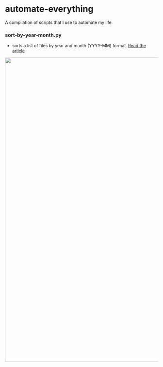 # automate-everything
A compilation of scripts that I use to automate my life

### sort-by-year-month.py 
- sorts a list of files by year and month (YYYY-MM) format. [Read the article](https://dev.to/alfielytorres/organising-cat-videos-using-python-429g)

<img src="https://i.imgur.com/SYco8t1.gif" width="1000"/>

